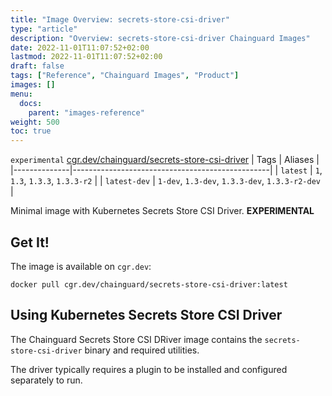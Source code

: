 ```yaml
---
title: "Image Overview: secrets-store-csi-driver"
type: "article"
description: "Overview: secrets-store-csi-driver Chainguard Images"
date: 2022-11-01T11:07:52+02:00
lastmod: 2022-11-01T11:07:52+02:00
draft: false
tags: ["Reference", "Chainguard Images", "Product"]
images: []
menu:
  docs:
    parent: "images-reference"
weight: 500
toc: true
---
```


`experimental` [cgr.dev/chainguard/secrets-store-csi-driver](https://github.com/chainguard-images/images/tree/main/images/secrets-store-csi-driver)
| Tags         | Aliases                                         |
|--------------|-------------------------------------------------|
| `latest`     | `1`, `1.3`, `1.3.3`, `1.3.3-r2`                 |
| `latest-dev` | `1-dev`, `1.3-dev`, `1.3.3-dev`, `1.3.3-r2-dev` |



Minimal image with Kubernetes Secrets Store CSI Driver. **EXPERIMENTAL**

## Get It!

The image is available on `cgr.dev`:

```
docker pull cgr.dev/chainguard/secrets-store-csi-driver:latest
```

## Using Kubernetes Secrets Store CSI Driver

The Chainguard Secrets Store CSI DRiver image contains the `secrets-store-csi-driver` binary and required utilities.

The driver typically requires a plugin to be installed and configured separately to run.

